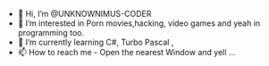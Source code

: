 - 👋 Hi, I’m @UNKNOWNIMUS-CODER
- 👀 I’m interested in Porn movies,hacking, video games and yeah in programming too.
- 🌱 I’m currently learning C#, Turbo Pascal , 
- 📫 How to reach me - Open the nearest Window and yell ...

<!---
UNKNOWNIMUS-CODER/UNKNOWNIMUS-CODER is a ✨ special ✨ repository because its `README.md` (this file) appears on your GitHub profile.
You can click the Preview link to take a look at your changes.
--->
